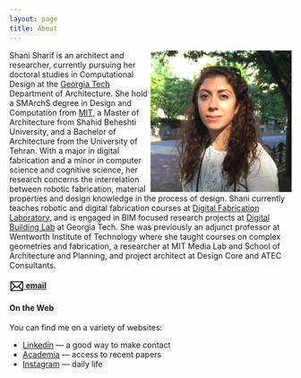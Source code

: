 ```yaml
---
layout: page
title: About
---
```


<img src="portrait-s.jpg" width="50%" align="right">

Shani Sharif is an architect and researcher, currently pursuing her doctoral studies in Computational Design at the [Georgia Tech](http://www.gatech.edu) Department of Architecture. She hold a SMArchS degree in Design and Computation from [MIT](http://web.mit.edu), a Master of Architecture from Shahid Beheshti University, and a Bachelor of Architecture from the University of Tehran. With a major in digital fabrication and a minor in computer science and cognitive science, her research concerns the interrelation between robotic fabrication, material properties and design knowledge in the process of design. Shani currently teaches robotic and digital fabrication courses at [Digital Fabrication Laboratory](http://www.dbl.gatech.edu/dfl/home), and is engaged in BIM focused research projects at [Digital Building Lab](http://www.dbl.gatech.edu) at Georgia Tech. She was previously an adjunct professor at Wentworth Institute of Technology where she taught courses on complex geometries and fabrication, a researcher at MIT Media Lab and School of Architecture and Planning, and project architect at Design Core and ATEC Consultants. 


#### [<img src="/pic/email_logo.png" height="20" style="display:inline-block;vertical-align:middle"> email](mailto:shani.sharif@gmail.com)

#### On the Web

You can find me on a variety of websites: 

- [Linkedin](https://www.linkedin.com/in/shani-sharif-0510825) — a good way to make contact
- [Academia](https://gatech.academia.edu/ShaniSharif) — access to recent papers
- [Instagram](https://www.instagram.com/shanisharif/) — daily life
